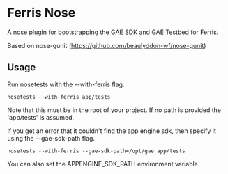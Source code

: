 Ferris Nose
===========

A nose plugin for bootstrapping the GAE SDK and GAE Testbed for Ferris.

Based on nose-gunit (https://github.com/beaulyddon-wf/nose-gunit)


Usage
-----

Run nosetests with the --with-ferris flag.

    nosetests --with-ferris app/tests

Note that this must be in the root of your project. If no path is provided the 'app/tests' is assumed.

If you get an error that it couldn't find the app engine sdk, then specify it using the --gae-sdk-path flag.

    nosetests --with-ferris --gae-sdk-path=/opt/gae app/tests

You can also set the APPENGINE_SDK_PATH environment variable.
